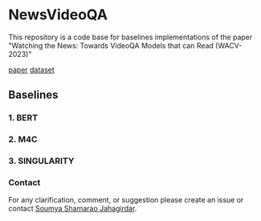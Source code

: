 # NewsVideoQA
This repository is a code base for baselines implementations of the paper "Watching the News: Towards VideoQA Models that can Read (WACV-2023)"

[paper](https://arxiv.org/pdf/2211.05588) [dataset](https://rrc.cvc.uab.es/?ch=24&com=downloads)

## Baselines

### 1. BERT
### 2. M4C
### 3. SINGULARITY

### Contact
For any clarification, comment, or suggestion please create an issue or contact [Soumya Shamarao Jahagirdar](https://www.linkedin.com/in/soumya-jahagirdar/).

